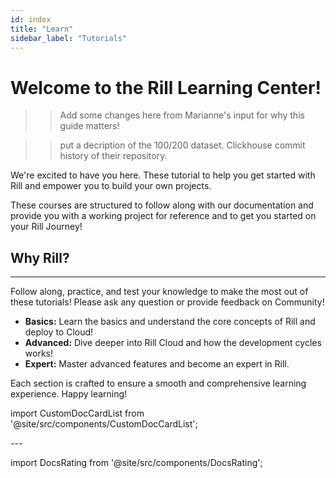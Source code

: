 ```yaml
---
id: index
title: "Learn"
sidebar_label: "Tutorials"
---
```


# Welcome to the Rill Learning Center!

>> Add some changes here from Marianne's input for why this guide matters!

>> put a decription of the 100/200 dataset. Clickhouse commit history of their repository.

We're excited to have you here. These tutorial to help you get started with Rill and empower you to build your own projects. 

These courses are structured to follow along with our documentation and provide you with a working project for reference and to get you started on your Rill Journey!


## Why Rill?



---
Follow along, practice, and test your knowledge to make the most out of these tutorials! Please ask any question or provide feedback on Community!

- **Basics:** Learn the basics and understand the core concepts of Rill and deploy to Cloud!
- **Advanced:** Dive deeper into Rill Cloud and how the development cycles works!
- **Expert:** Master advanced features and become an expert in Rill.



Each section is crafted to ensure a smooth and comprehensive learning experience. Happy learning!

import CustomDocCardList from '@site/src/components/CustomDocCardList';

<CustomDocCardList />
---


import DocsRating from '@site/src/components/DocsRating';

<DocsRating />

